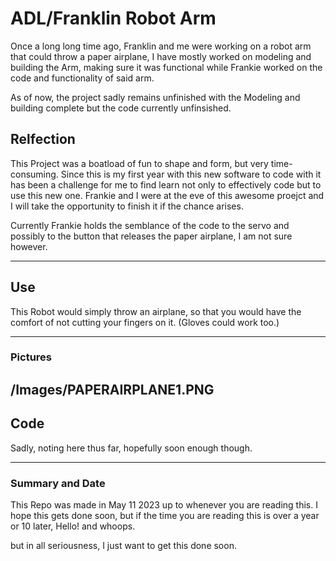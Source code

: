 # ADL/Franklin Robot Arm
Once a long long time ago, Franklin and me were working on a robot arm that could throw a paper airplane, I have mostly worked on modeling and building the Arm, making sure it was functional while Frankie worked on the code and functionality of said arm.

As of now, the project sadly remains unfinished with the Modeling and building complete but the code currently unfinsished.
## Relfection

This Project was a boatload of fun to shape and form, but very time-consuming. Since this is my first year with this new software to code with it has been a challenge for me to find learn not only to effectively code but to use this new one. Frankie and I were at the eve of this awesome proejct and I will take the opportunity to finish it if the chance arises.

Currently Frankie holds the semblance of the code to the servo and possibly to the button that releases the  paper airplane, I am not sure however.

---

## Use

This Robot would simply throw an airplane, so that you would have the comfort of not cutting your fingers on it.
(Gloves could work too.)

---
### Pictures

/Images/PAPERAIRPLANE1.PNG
---
## Code

Sadly, noting here thus far, hopefully soon enough though.

---
### Summary and Date

This Repo was made in May 11 2023 up to whenever you are reading this.
I hope this gets done soon, but if the time you are reading this is over a year or 10 later, Hello! and whoops.

but in all seriousness, I just want to get this done soon.
